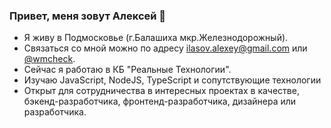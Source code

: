 ### Привет, меня зовут Алексей 👋

- Я живу в Подмосковье (г.Балашиха мкр.Железнодорожный).
- Связаться со мной можно по адресу <a href='mailto:ilasov.alexey@gmail.com'>ilasov.alexey@gmail.com</a> или <a href="https://t.me/wmcheck">@wmcheck</a>.
- Сейчас я работаю в КБ "Реальные Технологии".
- Изучаю JavaScript, NodeJS, TypeScript и сопутствующие технологии
- Открыт для сотрудничества в интересных проектах в качестве, бэкенд-разработчика, фронтенд-разработчика, дизайнера или разработчика.

